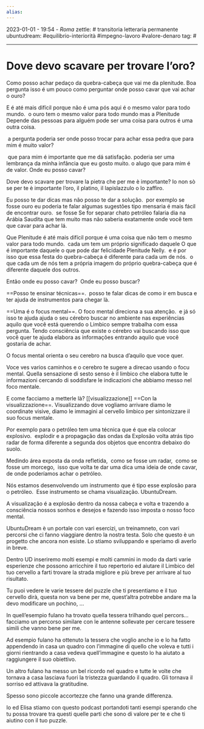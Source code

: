 ```yaml
---
alias: 
---
```

2023-01-01 - 19:54 - *Roma*
zettle: #  transitoria letteraria permanente
ubuntudream: #equilibrio-interiorità #impegno-lavoro #valore-denaro 
tag: #

---
# Dove devo scavare per trovare l’oro?

Como posso achar pedaço da quebra-cabeça que vai me da plenitude.
Boa pergunta isso é um pouco como perguntar onde posso cavar que vai achar o ouro?

E é até mais difícil porque não é uma pós aqui é o mesmo valor para todo mundo.
 o ouro tem o mesmo valor para todo mundo mas a Plenitude Depende das pessoas para alguém pode ser uma coisa para outros é uma outra coisa.

 a pergunta poderia ser onde posso trocar para achar essa pedra que para mim é muito valor?

 que para mim é importante que me dá satisfação. poderia ser uma lembrança da minha infância que eu gosto muito. o alugo que para mim é de valor. Onde eu posso cavar?

  

Dove devo scavare per trovare la pietra che per me è importante?
Io non sò se per te è importante l’oro, il platino, il lapislazzulo o lo zaffiro.


Eu posso te dar dicas mas não posso te dar a solução.
 por exemplo se fosse ouro eu poderia te falar algumas sugestões tipo mensaria é mais fácil de encontrar ouro.
 se fosse Se for separar chato petróleo falaria dia na Arábia Saudita que tem muito mas não saberia exatamente onde você tem que cavar para achar lá.


Que Plenitude é até mais difícil porque é uma coisa que não tem o mesmo valor para todo mundo.  cada um tem um próprio significado daquele O que é importante daquele o que pode dar felicidade Plenitude Nelly.  e é por isso que essa festa do quebra-cabeça é diferente para cada um de nós.  o que cada um de nós tem a própria imagem do próprio quebra-cabeça que é diferente daquele dos outros.


Então onde eu posso cavar?  Onde eu posso buscar?

==Posso te ensinar técnicas==.  posso te falar dicas de como ir em busca e ter ajuda de instrumentos para chegar là.

==Uma é o focus mental==. O foco mental direciona a sua atenção.  e já só isso te ajuda ajuda o seu cérebro buscar no ambiente nas experiências aquilo que você está querendo o Limbico sempre trabalha com essa pergunta. Tendo consciência que existe o cérebro vai buscando isso que você quer te ajuda elabora as informações entrando aquilo que você gostaria de achar.

O focus mental orienta o seu cerebro na busca d’aquilo que voce quer. 

Voce ves varios caminhos e o cerebro te sugere a direcao usando o focu mental. Quella sensazione di sesto senso è il limbico che elabora tutte le informazioni cercando di soddisfare le indicazioni che abbiamo messo nel foco mentale.

E come facciamo a metterle là?
[[visualizzazione]]
==Con la visualizzazione==. Visualizzando dove vogliamo arrivare diamo le coordinate visive, diamo le immagini al cervello limbico per sintonizzare il suo focus mentale.

  

Por exemplo para o petróleo tem uma técnica que é que ela colocar explosivo.  explodir e a propagação das ondas da Explosão volta atrás tipo radar de forma diferente a segunda dos objetos que encontra debaixo do suolo.

Medindo área exposta da onda refletida,  como se fosse um radar,  como se fosse um morcego,  isso que volta te dar uma dica uma ideia de onde cavar, de onde poderíamos achar o petróleo.

  

Nós estamos desenvolvendo um instrumento que é tipo esse explosão para o petróleo.  Esse instrumento se chama visualização. UbuntuDream.

A visualização é a explosão dentro da nossa cabeça e volta e trazendo a consciência nossos sonhos e desejos e fazendo isso imposta o nosso foco mental.

  

UbuntuDream è un portale con vari esercizi, un treinamneto, con vari percorsi che ci fanno viaggiare dentro la nostra testa. Solo che questo è un progetto che ancora non esiste. Lo stiamo sviluppando e speriamo di averlo in breve. 

  

Dentro UD inseriremo molti esempi e molti cammini in modo da darti varie esperienze che possono arricchire il tuo repertorio ed aiutare il Limbico del tuo cervello a farti trovare la strada migliore e più breve per arrivare al tuo risultato.
  

Tu puoi vedere le varie tessere del puzzle che ti presentiamo e il tuo cervello dirà, questa non va bene per me, quest’altra potrebbe andare ma la devo modificare un pochino, …

In quell’esempio fulano ha trovato quella tessera trilhando quel percors… facciamo un percorso similare con le antenne sollevate per cercare tessere simili che vanno bene per me.

Ad esempio fulano ha ottenuto la tessera che voglio anche io e lo ha fatto appendendo in casa un quadro con l’immagine di quello che voleva e tutti i giorni rientrando a casa vedeva quell’immagine e questo lo ha aiutato a raggiungere il suo obiettivo.

Un altro fulano ha messo un bel ricordo nel quadro e tutte le volte che tornava a casa lasciava fuori la tristezza guardando il quadro. Gli tornava il sorriso ed attivava la gratitudine. 

Spesso sono piccole accortezze che fanno una grande differenza.

Io ed Elisa stiamo con questo podcast portandoti tanti esempi sperando che tu possa trovare tra questi quelle parti che sono di valore per te e che ti aiutino con il tuo puzzle.
